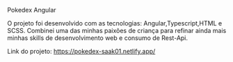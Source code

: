 Pokedex Angular

O projeto foi desenvolvido com as tecnologias: Angular,Typescript,HTML e SCSS. Combinei uma das minhas paixões de criança para refinar ainda mais minhas skills de desenvolvimento web e consumo de Rest-Api.

Link do projeto: https://pokedex-saak01.netlify.app/
